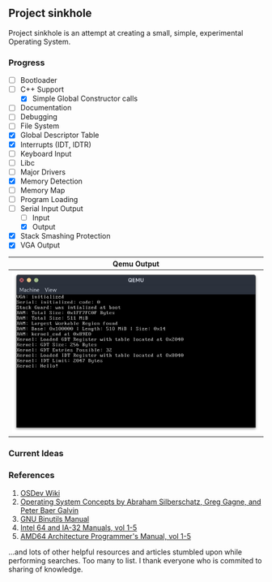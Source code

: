 ## Project sinkhole

Project sinkhole is an attempt at creating a small, simple, experimental Operating System.

### Progress

- [ ] Bootloader
- [ ] C++ Support
  - [x] Simple Global Constructor calls
- [ ] Documentation
- [ ] Debugging
- [ ] File System
- [x] Global Descriptor Table
- [x] Interrupts (IDT, IDTR)
- [ ] Keyboard Input
- [ ] Libc
- [ ] Major Drivers
- [x] Memory Detection
- [ ] Memory Map
- [ ] Program Loading
- [ ] Serial Input Output
  - [ ] Input
  - [x] Output
- [x] Stack Smashing Protection
- [x] VGA Output

| Qemu Output |
|-------------|
| ![](images/qemu.png) |

### Current Ideas


### References
1. [OSDev Wiki](https://wiki.osdev.com/)
2. [Operating System Concepts by Abraham Silberschatz, Greg Gagne, and Peter Baer Galvin](https://g.co/kgs/BieKkyc)
3. [GNU Binutils Manual](https://sourceware.org/binutils/docs/)
4. [Intel 64 and IA-32 Manuals, vol 1-5](https://www.intel.com/content/www/us/en/developer/articles/technical/intel-sdm.html)
5. [AMD64 Architecture Programmer's Manual, vol 1-5](https://www.amd.com/content/dam/amd/en/documents/processor-tech-docs/programmer-references/40332.pdf)

...and lots of other helpful resources and articles stumbled upon while
performing searches. Too many to list. I thank everyone who is commited to
sharing of knowledge.